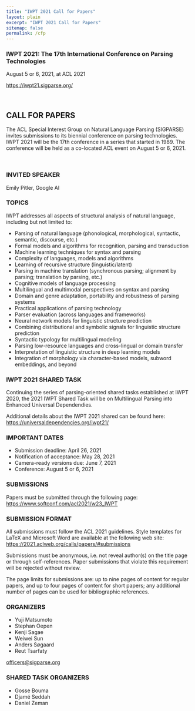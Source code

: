 ```yaml
---
title: "IWPT 2021 Call for Papers"
layout: plain 
excerpt: "IWPT 2021 Call for Papers"
sitemap: false
permalink: /cfp
---
```


### IWPT 2021: The 17th International Conference on Parsing Technologies
August 5 or 6, 2021, at ACL 2021

<https://iwpt21.sigparse.org/>

&nbsp;

## CALL FOR PAPERS

The ACL Special Interest Group on Natural Language Parsing (SIGPARSE) invites submissions to its biennial conference on parsing technologies. IWPT 2021 will be the 17th conference in a series that started in 1989. The conference will be held as a co-located ACL event on August 5 or 6, 2021.

&nbsp;

### INVITED SPEAKER

Emily Pitler, Google AI


### TOPICS

IWPT addresses all aspects of structural analysis of natural language,
including but not limited to:

+ Parsing of natural language (phonological, morphological, syntactic, semantic, discourse, etc.)
+ Formal models and algorithms for recognition, parsing and transduction
+ Machine learning techniques for syntax and parsing
+ Complexity of languages, models and algorithms
+ Learning of recursive structure (linguistic/latent)
+ Parsing in machine translation (synchronous parsing; alignment by parsing; translation by parsing, etc.)
+ Cognitive models of language processing
+ Multilingual and multimodal perspectives on syntax and parsing
+ Domain and genre adaptation, portability and robustness of parsing systems
+ Practical applications of parsing technology
+ Parser evaluation (across languages and frameworks)
+ Neural network models for linguistic structure prediction
+ Combining distributional and symbolic signals for linguistic structure prediction
+ Syntactic typology for multilingual modeling
+ Parsing low-resource languages and cross-lingual or domain transfer
+ Interpretation of linguistic structure in deep learning models
+ Integration of morphology via character-based models, subword embeddings, and beyond


### IWPT 2021 SHARED TASK

Continuing the series of parsing-oriented shared tasks established at IWPT 2020, the 2021 IWPT Shared Task will be on Multilingual Parsing into Enhanced Universal Dependendies.

Additional details about the IWPT 2021 shared can be found here:  
<https://universaldependencies.org/iwpt21/>


### IMPORTANT DATES

+ Submission deadline: April 26, 2021
+ Notification of acceptance: May 28, 2021
+ Camera-ready versions due: June 7, 2021
+ Conference: August 5 or 6, 2021


### SUBMISSIONS

Papers must be submitted through the following page:  
<https://www.softconf.com/acl2021/w23_IWPT>


### SUBMISSION FORMAT

All submissions must follow the ACL 2021 guidelines. Style templates for LaTeX and Microsoft Word are available at the following web site:  
<https://2021.aclweb.org/calls/papers/#submissions>

Submissions must be anonymous, i.e. not reveal author(s) on the title page or through self-references. Paper submissions that violate this requirement will be rejected without review.

The page limits for submissions are: up to nine pages of content for regular papers, and up to four pages of content for short papers; any additional number of pages can be used for bibliographic references.


### ORGANIZERS

- Yuji Matsumoto
- Stephan Oepen
- Kenji Sagae
- Weiwei Sun
- Anders Søgaard
- Reut Tsarfaty

<officers@sigparse.org>

### SHARED TASK ORGANIZERS

- Gosse Bouma
- Djamé Seddah
- Daniel Zeman
